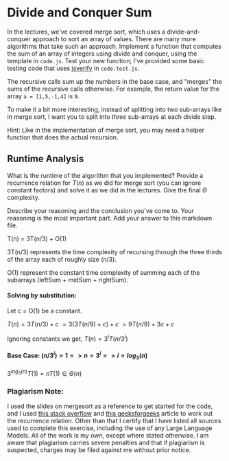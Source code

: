 # Divide and Conquer Sum

In the lectures, we've covered merge sort, which uses a divide-and-conquer
approach to sort an array of values. There are many more algorithms that take
such an approach. Implement a function that computes the sum of an array of
integers using divide and conquer, using the template in `code.js`. Test your
new function; I've provided some basic testing code that uses
[jsverify](https://jsverify.github.io/) in `code.test.js`.

The recursive calls sum up the numbers in the base case, and "merges" the sums
of the recursive calls otherwise. For example, the return value for the array `a
= [1,5,-1,4]` is `9`.

To make it a bit more interesting, instead of splitting into two sub-arrays like
in merge sort, I want you to split into *three* sub-arrays at each divide step.

Hint: Like in the implementation of merge sort, you may need a helper function
that does the actual recursion.

## Runtime Analysis

What is the runtime of the algorithm that you implemented? Provide a recurrence
relation for $T(n)$ as we did for merge sort (you can ignore constant factors)
and solve it as we did in the lectures. Give the final $\Theta$ complexity.

Describe your reasoning and the conclusion you've come to. Your reasoning is the
most important part. Add your answer to this markdown file.


T(n) = 3T(n/3) + O(1)

3T(n/3) represents the time complexity of recursing through the three thirds of the array each of roughly size (n/3).

O(1) represent the constant time complexity of summing each of the subarrays (leftSum + midSum + rightSum).


#### Solving by substitution:
Let c = O(1) be a constant.

$T(n) = 3T(n/3) + c$
$= 3(3T(n/9) + c) + c$
$= 9T(n/9) + 3c + c$

Ignoring constants we get,
$T(n) = 3^iT(n/3^i)$

#### Base Case: $(n/3^i) = 1  =>  n = 3^i => i = log_3(n)$
$3^{log_3(n)}T(1) = nT(1) \in \Theta  (n)$

### Plagiarism Note:
I used the slides on mergesort as a reference to get started for the code, and I used [this stack overflow](https://stackoverflow.com/questions/30201391/how-to-write-a-recurrence-relation-for-a-given-piece-of-code) and [this geeksforgeeks](https://www.geeksforgeeks.org/recurrence-relations-a-complete-guide/) article to work out the recurrence relation. Other than that I certify that I have listed all sources used to complete this exercise, including the use of any Large Language Models. All of the work is my own, except where stated otherwise. I am aware that plagiarism carries severe penalties and that if plagiarism is suspected, charges may be filed against me without prior notice.
